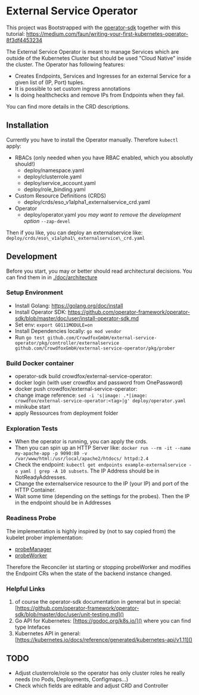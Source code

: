 External Service Operator
============================

This project was Bootstrapped with the [operator-sdk](https://github.com/operator-framework/operator-sdk) together with this tutorial: https://medium.com/faun/writing-your-first-kubernetes-operator-8f3df4453234

The External Service Operator is meant to manage Services which are outside of the Kubernetes Cluster but should be used "Cloud Native" inside the cluster.
The Operator has following features:
* Creates Endpoints, Services and Ingresses for an external Service for a given list of (IP, Port) tuples.
* It is possible to set custom ingress annotations
* Is doing healthchecks and remove IPs from Endpoints when they fail.

You can find more details in the CRD descriptions.

Installation
--------------

Currently you have to install the Operator manually. Therefore `kubectl` apply:
* RBACs (only needed when you have RBAC enabled, which you absolutly should!)
  * deploy/namespace.yaml
  * deploy/clusterrole.yaml
  * deploy/service\_account.yaml
  * deploy/role\_binding.yaml
* Custom Resource Definitions (CRDS)
  * deploy/crds/eso\_v1alpha1\_externalservice\_crd.yaml
* Operator
  * deploy/operator.yaml *you may want to remove the development option* `--zap-devel`

Then if you like, you can deploy an externalservice like: `deploy/crds/eso\_v1alpha1\_externalservice\_crd.yaml`


Development
-----------

Before you start, you may or better should read architectural decisions. You can find them in in [./doc/architecture]()

### Setup Environment

* Install Golang: https://golang.org/doc/install
* Install Operator SDK: https://github.com/operator-framework/operator-sdk/blob/master/doc/user/install-operator-sdk.md
* Set env: `export GO111MODULE=on`
* Install Dependencies locally: `go mod vendor`
* Run `go test github.com/CrowdfoxGmbH/external-service-operator/pkg/controller/externalservice github.com/CrowdfoxGmbH/external-service-operator/pkg/prober`

### Build Docker container

* operator-sdk build crowdfox/external-service-operator:<tag>
* docker login (with user crowdfox and password from OnePassword)
* docker push crowdfox/external-service-operator:<tag>
* change image reference: `sed -i 's|image: .*|image: crowdfox/external-service-operator:<tag>|g' deploy/operator.yaml`
* minikube start
* apply Ressources from deployment folder

### Exploration Tests

* When the operator is running, you can apply the crds.
* Then you can spin up an HTTP Server like: `docker run --rm -it --name my-apache-app -p 9090:80 -v /var/www/html:/usr/local/apache2/htdocs/ httpd:2.4`
* Check the endpoint: `kubectl get endpoints example-externalservice -o yaml | grep -A 10 subsets`. The IP Address should be in NotReadyAddresses.
* Change the externalservice resource to the IP (your IP) and port of the HTTP Container.
* Wait some time (depending on the settings for the probes). Then the IP in the endpoint should be in Addresses

### Readiness Probe

The implementation is highly inspired by (not to say copied from) the kubelet prober implementation:
* [probeManager](https://github.com/kubernetes/kubernetes/blob/8f41397210e03a328b684a042b96dfcdca066fd5/pkg/kubelet/prober/.)
* [probeWorker](https://github.com/kubernetes/kubernetes/blob/8f41397210e03a328b684a042b96dfcdca066fd5/pkg/kubelet/prober/worker.go)

Therefore the Reconciler ist starting or stopping probeWorker and modifies the Endpoint CRs when the state of the backend instance changed.

### Helpful Links

1. of course the operator-sdk documentation in general but in special: [https://github.com/operator-framework/operator-sdk/blob/master/doc/user/unit-testing.md]()
1. Go API for Kubernetes: [https://godoc.org/k8s.io/]() where you can find type Intefaces
1. Kubernetes API in general: [https://kubernetes.io/docs/reference/generated/kubernetes-api/v1.11]()

TODO
-----------

* Adjust clusterrole/role so the operator has only cluster roles he really needs (no Pods, Deployments, Configmaps...)
* Check which fields are editable and adjust CRD and Controller
